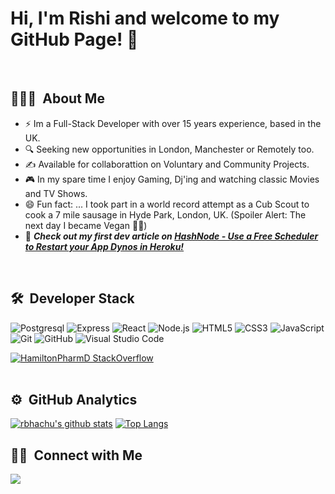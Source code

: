 # Hi, I'm Rishi and welcome to my GitHub Page! 👋
</br>

## 👨🏻‍💻 &nbsp;About Me
- ⚡ Im a Full-Stack Developer with over 15 years experience, based in the UK.
- 🔍 Seeking new opportunities in London, Manchester or Remotely too.
- ✍️ Available for collaborattion on Voluntary and Community Projects.
- 🎮 In my spare time I enjoy Gaming, Dj'ing and watching classic Movies and TV Shows.
- 😄 Fun fact: ... I took part in a world record attempt as a Cub Scout to cook a 7 mile sausage in Hyde Park, London, UK. (Spoiler Alert: The next day I became Vegan 🤢😄)
- 📰 _**Check out my first dev article on [HashNode - Use a Free Scheduler to Restart your App Dynos in Heroku!](https://rbhachu.hashnode.dev/use-a-free-scheduler-to-restart-your-app-dynos-in-heroku)**_
</br>

## 🛠 &nbsp;Developer Stack
![Postgresql](https://img.shields.io/badge/-PostgreSQL-333333?style=flat&logo=postgresql)
![Express](https://img.shields.io/badge/-Express-333333?style=flat&logo=express)
![React](https://img.shields.io/badge/-React-333333?style=flat&logo=react)
![Node.js](https://img.shields.io/badge/-Node.js-05122A?style=flat&logo=node.js)
![HTML5](https://img.shields.io/badge/-HTML5-333333?style=flat&logo=HTML5)
![CSS3](https://img.shields.io/badge/-CSS3-333333?style=flat&logo=CSS3&logoColor=1572B6)
![JavaScript](https://img.shields.io/badge/-JavaScript-333333?style=flat&logo=javascript)
![Git](https://img.shields.io/badge/-Git-333333?style=flat&logo=git)
![GitHub](https://img.shields.io/badge/-GitHub-333333?style=flat&logo=github)
![Visual Studio Code](https://img.shields.io/badge/-VS%20Code-05122A?style=flat&logo=visual-studio-code&logoColor=007ACC)

[![HamiltonPharmD StackOverflow](https://stackoverflow-badge.vercel.app/?userID=5238978)](https://stackoverflow.com/users/5238978/rishi-singh)
</br></br>

## ⚙️ &nbsp;GitHub Analytics
[![rbhachu's github stats](https://github-readme-stats.vercel.app/api?username=rbhachu&show_icons=true&theme=onedark)](https://github.com/rbhachu/github-readme-stats)
[![Top Langs](https://github-readme-stats.vercel.app/api/top-langs/?username=rbhachu&layout=compact&theme=onedark)](https://github.com/rbhachu/github-readme-stats)
</br>

## 🤝🏻 &nbsp;Connect with Me
<a target="_blank" title="https://www.linkedin.com/in/RishiSinghBhachu/" href="https://www.linkedin.com/in/RishiSinghBhachu/"><img src="https://img.shields.io/badge/-Rishi&nbsp;Singh&nbsp;Bhachu-0077B5?style=flat&logo=Linkedin&logoColor=white"/></a>

<!--<a target="_blank" title="https://stackoverflow.com/users/5238978/rishi-singh/" href="https://stackoverflow.com/users/5238978/rishi-singh/"><img src="https://img.shields.io/badge/-Rishi&nbsp;Singh&nbsp;Bhachu-000000?style=flat&logo=StackOverflow&logoColor=#F58025"/></a>-->

<!--<a href="mailto:mrbhachu@gmail.com"><img src="https://img.shields.io/badge/-mrbhachu@gmail.com-D14836?style=flat&logo=Gmail&logoColor=white"/></a>-->
